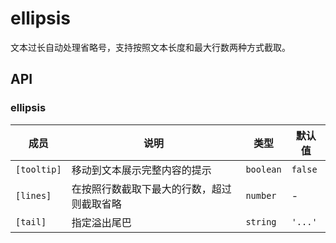 # ellipsis

文本过长自动处理省略号，支持按照文本长度和最大行数两种方式截取。

## API

### ellipsis

| 成员 | 说明 | 类型 | 默认值 |
|----|----|----|-----|
| `[tooltip]` | 移动到文本展示完整内容的提示 | `boolean` | `false` |
| `[lines]` | 在按照行数截取下最大的行数，超过则截取省略 | `number` | - |
| `[tail]` | 指定溢出尾巴 | `string` | `'...'` |
